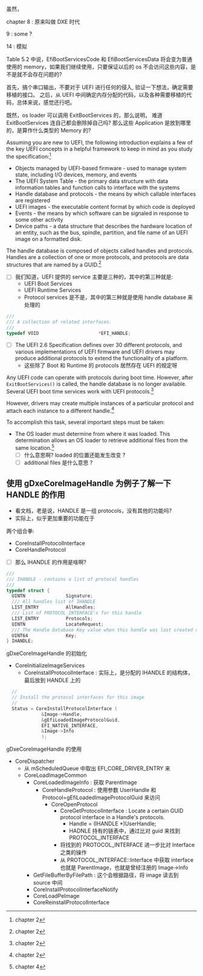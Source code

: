 虽然，

chapter 8 : 原来叫做 DXE 时代

9 : some ?

14 : 模拟

Table 5.2 中说，EfiBootServicesCode 和 EfiBootServicesData 将会变为普通使用的 memory，如果我们继续使用，只要保证以后的 os 不会访问这些内容，是不是就不会存在问题的?

首先，搞个串口输出，不要对于 UEFI 进行任何的侵入, 验证一下想法，确定需要移植的接口。
之后，从 UEFI 中间确定内存分配的代码，以及各种需要移植的代码，总体来说，感觉还行吧。

既然，os loader 可以调用 ExitBootServices 的，那么说明，
难道 ExitBootServices 连自己都会删除掉自己吗? 那么这些 Application 是放到哪里的，是算作什么类型的 Memory 的?

Assuming you are new to UEFI, the following introduction explains a few of the key UEFI concepts in a helpful framework to keep in mind as you study the specification:[^2]
- Objects managed by UEFI-based firmware - used to manage system state, including I/O devices, memory, and events
- The UEFI System Table - the primary data structure with data information tables and function calls to interface with the systems
- Handle database and protocols - the means by which callable interfaces are registered
- UEFI images - the executable content format by which code is deployed
- Events - the means by which software can be signaled in response to some other activity
- Device paths - a data structure that describes the hardware location of an entity, such as the bus, spindle, partition, and file name of an UEFI image on a formatted disk.

The handle database is composed of objects called handles and protocols. Handles are a collection of one or more protocols, and protocols are data structures that are named by a GUID.[^2]


- [ ] 我们知道，UEFI 提供的 service 主要是三种的，其中的第三种就是:
  - UEFI Boot Services
  - UEFI Runtime Services
  - Protocol services
是不是，其中的第三种就是使用 handle database 来处理的

```c
///
/// A collection of related interfaces.
///
typedef VOID                      *EFI_HANDLE;
```

- [ ] The UEFI 2.6 Specification defines over 30 different protocols, and various implementations of UEFI firmware and UEFI drivers may produce additional protocols to extend the functionality of a platform.
  - 这些除了 Boot 和 Runtime 的 protocols 居然存在 UEFI 的规定呀

Any UEFI code can operate with protocols during boot time. However, after `ExitBootServices()` is called, the handle database is no longer available. Several UEFI boot time services work with UEFI protocols.[^2]

However, drivers may create multiple instances of a particular protocol and attach each instance to a different handle.[^2]


To accomplish this task, several important steps must be taken:
- The OS loader must determine from where it was loaded. This determination allows an OS loader to retrieve additional files from the same location.[^4]
  - [ ] 什么意思啊? loaded 的位置还能发生改变 ?
  - [ ] additional files 是什么意思 ?

## 使用 gDxeCoreImageHandle 为例子了解一下 HANDLE 的作用
- 看文档，老是说，HANDLE 是一组 protocols，没有其他的功能吗?
- 实际上，似乎更加重要的功能在于

两个组合拳:
- CoreInstallProtocolInterface
- CoreHandleProtocol

- [ ] 那么 IHANDLE 的作用是啥啊?
```c
///
/// IHANDLE - contains a list of protocol handles
///
typedef struct {
  UINTN               Signature;
  /// All handles list of IHANDLE
  LIST_ENTRY          AllHandles;
  /// List of PROTOCOL_INTERFACE's for this handle
  LIST_ENTRY          Protocols;
  UINTN               LocateRequest;
  /// The Handle Database Key value when this handle was last created or modified
  UINT64              Key;
} IHANDLE;
```

gDxeCoreImageHandle 的初始化

- CoreInitializeImageServices
  - CoreInstallProtocolInterface : 实际上，是分配的 IHANDLE 的结构体，最后放到 HANDLE 上的
```c
  //
  // Install the protocol interfaces for this image
  //
  Status = CoreInstallProtocolInterface (
             &Image->Handle,
             &gEfiLoadedImageProtocolGuid,
             EFI_NATIVE_INTERFACE,
             &Image->Info
             );
```

gDxeCoreImageHandle 的使用

- CoreDispatcher
  - 从 mScheduledQueue 中取出 EFI_CORE_DRIVER_ENTRY 来
  - CoreLoadImageCommon
    - CoreLoadedImageInfo : 获取 ParentImage
      - CoreHandleProtocol : 使用参数 UserHandle 和 Protocol=gEfiLoadedImageProtocolGuid 来访问
        - CoreOpenProtocol
          - CoreGetProtocolInterface : Locate a certain GUID protocol interface in a Handle's protocols.
            - Handle = (IHANDLE *)UserHandle;
            - HADNLE 持有的链表中，通过比对 guid 来找到 PROTOCOL_INTERFACE
          - 将找到的 PROTOCOL_INTERFACE 进一步比对 Interface 之类的操作
          - 从 PROTOCOL_INTERFACE::Interface 中获取 interface 也就是 ParentImage，也就是曾经注册的 Image->Info
    - GetFileBufferByFilePath : 这个会根据路径，将 image 读去到 source 中间
    - CoreInstallProtocolInterfaceNotify
    - CoreLoadPeImage
    - CoreReinstallProtocolInterface

[^2]: chapter 2
[^4]: chapter 4
